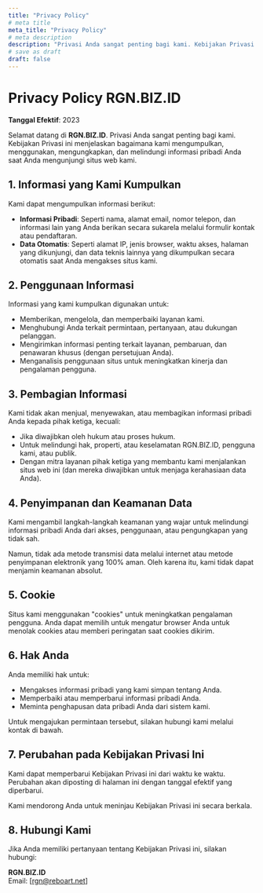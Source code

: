 ```yaml
---
title: "Privacy Policy"
# meta title
meta_title: "Privacy Policy"
# meta description
description: "Privasi Anda sangat penting bagi kami. Kebijakan Privasi ini menjelaskan bagaimana kami mengumpulkan, menggunakan, mengungkapkan, dan melindungi informasi pribadi Anda saat Anda mengunjungi situs web kami."
# save as draft
draft: false
---
```


# Privacy Policy RGN.BIZ.ID

**Tanggal Efektif**: 2023

Selamat datang di **RGN.BIZ.ID**. Privasi Anda sangat penting bagi kami. Kebijakan Privasi ini menjelaskan bagaimana kami mengumpulkan, menggunakan, mengungkapkan, dan melindungi informasi pribadi Anda saat Anda mengunjungi situs web kami.

## 1. Informasi yang Kami Kumpulkan

Kami dapat mengumpulkan informasi berikut:

- **Informasi Pribadi**: Seperti nama, alamat email, nomor telepon, dan informasi lain yang Anda berikan secara sukarela melalui formulir kontak atau pendaftaran.
- **Data Otomatis**: Seperti alamat IP, jenis browser, waktu akses, halaman yang dikunjungi, dan data teknis lainnya yang dikumpulkan secara otomatis saat Anda mengakses situs kami.

## 2. Penggunaan Informasi

Informasi yang kami kumpulkan digunakan untuk:

- Memberikan, mengelola, dan memperbaiki layanan kami.
- Menghubungi Anda terkait permintaan, pertanyaan, atau dukungan pelanggan.
- Mengirimkan informasi penting terkait layanan, pembaruan, dan penawaran khusus (dengan persetujuan Anda).
- Menganalisis penggunaan situs untuk meningkatkan kinerja dan pengalaman pengguna.

## 3. Pembagian Informasi

Kami tidak akan menjual, menyewakan, atau membagikan informasi pribadi Anda kepada pihak ketiga, kecuali:

- Jika diwajibkan oleh hukum atau proses hukum.
- Untuk melindungi hak, properti, atau keselamatan RGN.BIZ.ID, pengguna kami, atau publik.
- Dengan mitra layanan pihak ketiga yang membantu kami menjalankan situs web ini (dan mereka diwajibkan untuk menjaga kerahasiaan data Anda).

## 4. Penyimpanan dan Keamanan Data

Kami mengambil langkah-langkah keamanan yang wajar untuk melindungi informasi pribadi Anda dari akses, penggunaan, atau pengungkapan yang tidak sah.

Namun, tidak ada metode transmisi data melalui internet atau metode penyimpanan elektronik yang 100% aman. Oleh karena itu, kami tidak dapat menjamin keamanan absolut.

## 5. Cookie

Situs kami menggunakan "cookies" untuk meningkatkan pengalaman pengguna. Anda dapat memilih untuk mengatur browser Anda untuk menolak cookies atau memberi peringatan saat cookies dikirim.

## 6. Hak Anda

Anda memiliki hak untuk:

- Mengakses informasi pribadi yang kami simpan tentang Anda.
- Memperbaiki atau memperbarui informasi pribadi Anda.
- Meminta penghapusan data pribadi Anda dari sistem kami.

Untuk mengajukan permintaan tersebut, silakan hubungi kami melalui kontak di bawah.

## 7. Perubahan pada Kebijakan Privasi Ini

Kami dapat memperbarui Kebijakan Privasi ini dari waktu ke waktu. Perubahan akan diposting di halaman ini dengan tanggal efektif yang diperbarui.

Kami mendorong Anda untuk meninjau Kebijakan Privasi ini secara berkala.

## 8. Hubungi Kami

Jika Anda memiliki pertanyaan tentang Kebijakan Privasi ini, silakan hubungi:

**RGN.BIZ.ID**  
Email: [rgn@reboart.net]  

